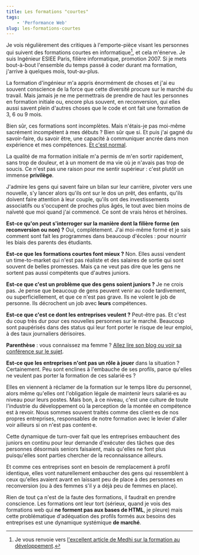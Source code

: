 ```yaml
---
title: Les formations "courtes"
tags:
    - 'Performance Web'
slug: les-formations-courtes
---
```


Je vois régulièrement des critiques à l'emporte-pièce visant les personnes qui suivent des formations courtes en informatique[^1], et cela m'énerve. Je suis Ingénieur ESIEE Paris, filière informatique, promotion 2007. Si je mets bout-à-bout l'ensemble du temps passé à coder durant ma formation, j'arrive à quelques mois, tout-au-plus.

[^1]: Je vous renvoie vers [l'excellent article de Medhi sur la formation au développement](https://www.jesuisundev.com/comment-devenir-developpeur-web/#formation).

La formation d'ingénieur m'a appris énormément de choses et j'ai eu souvent conscience de la force que cette diversité procure sur le marché du travail. Mais jamais je ne me permettrais de prendre de haut les personnes en formation initiale ou, encore plus souvent, en reconversion, qui elles aussi savent plein d'autres choses que le code et ont fait une formation de 3, 6 ou 9 mois.

Bien sûr, ces formations sont incomplètes. Mais n'étais-je pas moi-même sacrément incompétent à mes débuts ? Bien sûr que si. Et puis j'ai gagné du savoir-faire, du savoir être, une capacité à communiquer ancrée dans mon expérience et mes compétences. [Et c'est normal](/notes/2015-09-expert-ou-pas/).

La qualité de ma formation initiale m'a permis de m'en sortir rapidement, sans trop de douleur, et à un moment de ma vie où je n'avais pas trop de soucis. Ce n'est pas une raison pour me sentir supérieur : c'est plutôt un immense **privilège**.

J'admire les gens qui savent faire un bilan sur leur carrière, pivoter vers une nouvelle, s'y lancer alors qu'ils ont sur le dos un prêt, des enfants, qu'ils doivent faire attention à leur couple, qu'ils ont des investissements associatifs ou s'occupent de proches plus âgés, le tout avec bien moins de naïveté que moi quand j'ai commencé. Ce sont de vrais héros et héroïnes.

**Est-ce qu'on peut s'interroger sur la manière dont la filière forme (en reconversion ou non) ?** Oui, complètement. J'ai moi-même formé et je sais comment sont fait les programmes dans beaucoup d'écoles : pour nourrir les biais des parents des étudiants.

**Est-ce que les formations courtes font mieux ?** Non. Elles aussi vendent un <span lang="en">time-to-market</span> qui n'est pas réaliste et des salaires de sortie qui sont souvent de belles promesses. Mais ça ne veut pas dire que les gens ne sortent pas aussi compétents que d'autres juniors.

**Est-ce que c'est un problème que des gens soient juniors ?** Je ne crois pas. Je pense que beaucoup de gens peuvent venir au code tardivement, ou superficiellement, et que ce n'est pas grave. Ils ne volent le job de personne. Ils décrochent un job avec **leurs** compétences.

**Est-ce que c'est ce dont les entreprises veulent ?** Peut-être pas. Et c'est du coup très dur pour ces nouvelles personnes sur le marché. Beaucoup sont paupérisés dans des status qui leur font porter le risque de leur emploi, à des taux journaliers dérisoires.

<div class="bloc">
<strong>Parenthèse</strong> : vous connaissez ma femme ? <a href="https://libelilou.github.io/2017/05/29/sudweb.html">Allez lire son blog ou voir sa conférence sur le sujet</a>.
</div>

**Est-ce que les entreprises n'ont pas un rôle à jouer** dans la situation ? Certainement. Peu sont enclines à l'embauche de ses profils, parce qu'elles ne veulent pas porter la formation de ces salarié·es ?

Elles en viennent à réclamer de la formation sur le temps libre du personnel, alors même qu'elles ont l'obligation légale de maintenir leurs salarié·es au niveau pour leurs postes. Mais bon, à ce niveau, c'est une culture de toute l'industrie du développement où la perception de la montée en compétence est à revoir. Nous sommes souvent traités comme des client·es de nos propres entreprises, responsables de notre formation avec le levier d'aller voir ailleurs si on n'est pas content·e.

Cette dynamique de turn-over fait que les entreprises embauchent des juniors en continu pour leur demande d'exécuter des tâches que des personnes désormais seniors faisaient, mais qu'elles ne font plus puisqu'elles sont parties chercher de la reconnaissance ailleurs.

Et comme ces entreprises sont en besoin de remplacement à profil identique, elles vont naturellement embaucher des gens qui ressemblent à ceux qu'elles avaient avant en laissant peu de place à des personnes en reconversion (ou à des femmes s'il y a déjà peu de femmes en place).

Rien de tout ça n'est de la faute des formations, il faudrait en prendre conscience. Les formations ont leur tort (sérieux, quand je vois des formations web qui **ne forment pas aux bases de HTML**, je pleure) mais cette problématique d'adéquation des profils formés aux besoins des entreprises est une dynamique systémique **de marché**.
